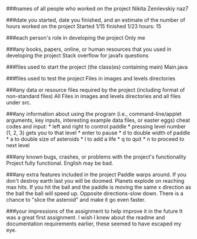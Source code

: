 ###names of all people who worked on the project
Nikita Zemlevskiy naz7

###date you started, date you finished, and an estimate of the number of hours worked on the project
Started 1/15 finished 1/23 hours: 15

###each person's role in developing the project
Only me

###any books, papers, online, or human resources that you used in developing the project
Stack overflow for javafx questions

###files used to start the project (the class(es) containing main)
Main.java
 
###files used to test the project
Files in images and levels directories

###any data or resource files required by the project (including format of non-standard files)
All Files in images and levels directories and all files under src.

###any information about using the program (i.e., command-line/applet arguments, key inputs, interesting example data files, or easter eggs)
cheat codes and input: 
	* left and right to control paddle
	* pressing level number (1, 2, 3) gets you to that level
	* enter to pause
	* d to double width of paddle
	* a to double size of asteroids
	* l to add a life
	* q to quit
	* n to proceed to next level 

###any known bugs, crashes, or problems with the project's functionality
Project fully functional. English may be bad.

###any extra features included in the project
Paddle warps around. If you don't destroy earth last you will be doomed. Planets explode on reaching max hits. If you hit the ball and the paddle is moving the same x direction as the ball the ball will speed up. Opposite directions-slow down. There is a chance to "slice the asteroid" and make it go even faster.

###your impressions of the assignment to help improve it in the future
It was a great first assignment. I wish I knew about the readme and documentation requirements earlier, these seemed to have escaped my eye.